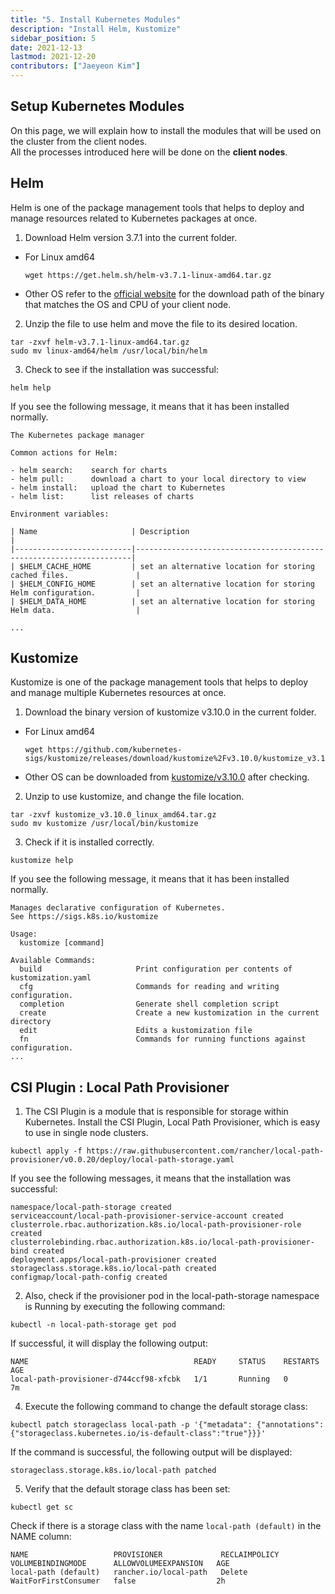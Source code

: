 ```yaml
---
title: "5. Install Kubernetes Modules"
description: "Install Helm, Kustomize"
sidebar_position: 5
date: 2021-12-13
lastmod: 2021-12-20
contributors: ["Jaeyeon Kim"]
---
```


## Setup Kubernetes Modules


On this page, we will explain how to install the modules that will be used on the cluster from the client nodes.  
All the processes introduced here will be done on the **client nodes**.

## Helm

Helm is one of the package management tools that helps to deploy and manage resources related to Kubernetes packages at once.

1. Download Helm version 3.7.1 into the current folder.

- For Linux amd64

  ```text
  wget https://get.helm.sh/helm-v3.7.1-linux-amd64.tar.gz
  ```

- Other OS refer to the [official website](https://github.com/helm/helm/releases/tag/v3.7.1) for the download path of the binary that matches the OS and CPU of your client node.

2. Unzip the file to use helm and move the file to its desired location.

  ```text
  tar -zxvf helm-v3.7.1-linux-amd64.tar.gz
  sudo mv linux-amd64/helm /usr/local/bin/helm
  ```

3. Check to see if the installation was successful:
  ```text
  helm help
  ```

  If you see the following message, it means that it has been installed normally. 

  ```text
  The Kubernetes package manager

  Common actions for Helm:

  - helm search:    search for charts
  - helm pull:      download a chart to your local directory to view
  - helm install:   upload the chart to Kubernetes
  - helm list:      list releases of charts

  Environment variables:

  | Name                     | Description                                                         |
  |--------------------------|---------------------------------------------------------------------|
  | $HELM_CACHE_HOME         | set an alternative location for storing cached files.               |
  | $HELM_CONFIG_HOME        | set an alternative location for storing Helm configuration.         |
  | $HELM_DATA_HOME          | set an alternative location for storing Helm data.                  |

  ...
  ```

## Kustomize

Kustomize is one of the package management tools that helps to deploy and manage multiple Kubernetes resources at once.

1. Download the binary version of kustomize v3.10.0 in the current folder.

- For Linux amd64

  ```text
  wget https://github.com/kubernetes-sigs/kustomize/releases/download/kustomize%2Fv3.10.0/kustomize_v3.10.0_linux_amd64.tar.gz
  ```

- Other OS can be downloaded from [kustomize/v3.10.0](https://github.com/kubernetes-sigs/kustomize/releases/tag/kustomize%2Fv3.10.0) after checking.

2. Unzip to use kustomize, and change the file location. 

  ```text
  tar -zxvf kustomize_v3.10.0_linux_amd64.tar.gz
  sudo mv kustomize /usr/local/bin/kustomize
  ```

3. Check if it is installed correctly.

  ```text
  kustomize help
  ```

  If you see the following message, it means that it has been installed normally.

  ```text
  Manages declarative configuration of Kubernetes.
  See https://sigs.k8s.io/kustomize

  Usage:
    kustomize [command]

  Available Commands:
    build                     Print configuration per contents of kustomization.yaml
    cfg                       Commands for reading and writing configuration.
    completion                Generate shell completion script
    create                    Create a new kustomization in the current directory
    edit                      Edits a kustomization file
    fn                        Commands for running functions against configuration.
  ...
  ```

## CSI Plugin : Local Path Provisioner

1. The CSI Plugin is a module that is responsible for storage within Kubernetes. Install the CSI Plugin, Local Path Provisioner, which is easy to use in single node clusters.

  ```text
  kubectl apply -f https://raw.githubusercontent.com/rancher/local-path-provisioner/v0.0.20/deploy/local-path-storage.yaml
  ```

  If you see the following messages, it means that the installation was successful: 

  ```text
  namespace/local-path-storage created
  serviceaccount/local-path-provisioner-service-account created
  clusterrole.rbac.authorization.k8s.io/local-path-provisioner-role created
  clusterrolebinding.rbac.authorization.k8s.io/local-path-provisioner-bind created
  deployment.apps/local-path-provisioner created
  storageclass.storage.k8s.io/local-path created
  configmap/local-path-config created
  ```

2. Also, check if the provisioner pod in the local-path-storage namespace is Running by executing the following command:

  ```text
  kubectl -n local-path-storage get pod
  ```

If successful, it will display the following output:

  ```text
  NAME                                     READY     STATUS    RESTARTS   AGE
  local-path-provisioner-d744ccf98-xfcbk   1/1       Running   0          7m
  ```

4. Execute the following command to change the default storage class:

  ```text
  kubectl patch storageclass local-path -p '{"metadata": {"annotations":{"storageclass.kubernetes.io/is-default-class":"true"}}}'
  ```

  If the command is successful, the following output will be displayed:

  ```text
  storageclass.storage.k8s.io/local-path patched
  ```

5. Verify that the default storage class has been set:

  ```text
  kubectl get sc
  ```

  Check if there is a storage class with the name `local-path (default)` in the NAME column:

  ```text
  NAME                   PROVISIONER             RECLAIMPOLICY   VOLUMEBINDINGMODE      ALLOWVOLUMEEXPANSION   AGE
  local-path (default)   rancher.io/local-path   Delete          WaitForFirstConsumer   false                  2h
  ```

